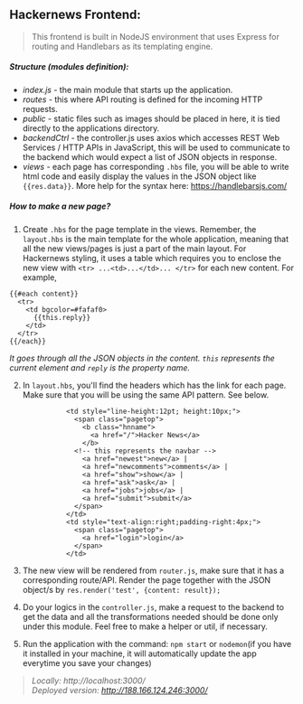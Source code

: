 ## Hackernews Frontend:
> This frontend is built in NodeJS environment that uses Express for routing and Handlebars as its templating engine.

##### Structure (modules definition):
- _index.js_ - the main module  that starts up the application. 
- _routes_ - this where API routing is defined for the incoming HTTP requests. 
- _public_ - static files such as images should be placed in here, it is tied directly to the applications directory. 
- _backendCtrl_ - the controller.js uses axios which accesses REST Web Services / HTTP APIs in JavaScript, this will be used to communicate to the backend which would expect a list of JSON objects in response. 
- _views_ - each page has corresponding `.hbs` file, you will be able to write html code and easily display the values in the JSON object like `{{res.data}}`. More help for the syntax here: https://handlebarsjs.com/

##### How to make a new page?
1. Create `.hbs` for the page template in the views. Remember, the `layout.hbs` is the main template for the whole application, meaning that all the new views/pages is just a part of the main layout. For Hackernews styling, it uses a table which requires you to enclose the new view with `<tr> ...<td>...</td>... </tr>` for each new content. For example,
```
{{#each content}}
  <tr>
    <td bgcolor=#fafaf0>
      {{this.reply}}
    </td>
  </tr>
{{/each}}
```
_It goes through all the JSON objects in the content. `this` represents the current element and `reply` is the property name._

2. In `layout.hbs`, you'll find the headers which has the link for each page. Make sure that you will be using the same API pattern. See below.
```
              <td style="line-height:12pt; height:10px;">
                <span class="pagetop">
                  <b class="hnname">
                    <a href="/">Hacker News</a>
                  </b>
                <!-- this represents the navbar -->
                  <a href="newest">new</a> |
                  <a href="newcomments">comments</a> |
                  <a href="show">show</a> |
                  <a href="ask">ask</a> |
                  <a href="jobs">jobs</a> |
                  <a href="submit">submit</a>
                </span>
              </td>
              <td style="text-align:right;padding-right:4px;">
                <span class="pagetop">
                  <a href="login">login</a>
                </span>
              </td>
```

3. The new view will be rendered from `router.js`, make sure that it has a corresponding route/API. Render the page together with the JSON object/s by `res.render('test', {content: result});`

4. Do your logics in the `controller.js`, make a request to the backend to get the data and all the transformations needed should be done only under this module. Feel free to make a helper or util, if necessary.

5. Run the application with the command: `npm start` or `nodemon`(if you have it installed in your machine, it will automatically update the app everytime you save your changes)

> _Locally: http://localhost:3000/_ <br>
_Deployed version: http://188.166.124.246:3000/_
